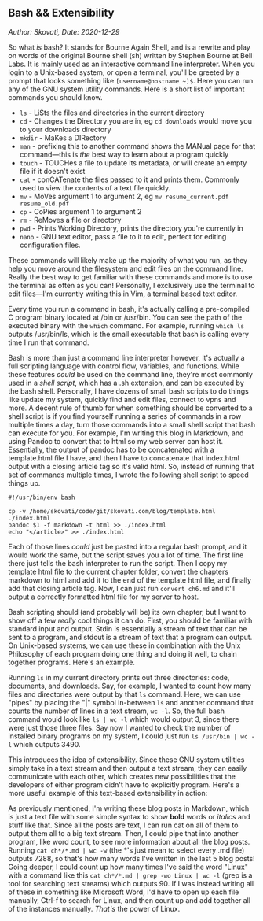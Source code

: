 ## Bash && Extensibility
*Author: Skovati, Date: 2020-12-29*

So what *is* bash? It stands for Bourne Again Shell, and is a rewrite and play on words of the original Bourne shell (sh) written by Stephen Bourne at Bell Labs. It is mainly used as an interactive command line interpreter. When you login to a Unix-based system, or open a terminal, you'll be greeted by a prompt that looks something like `[username@hostname ~]$`. Here you can run any of the GNU system utility commands. Here is a short list of important commands you should know.

- `ls` - LiSts the files and directories in the current directory
- `cd` - Changes the Directory you are in, eg `cd downloads` would move you to your downloads directory
- `mkdir` - MaKes a DIRectory
- `man` - prefixing this to another command shows the MANual page for that command—this is *the* best way to learn about a program quickly
- `touch` - TOUCHes a file to update its metadata, or will create an empty file if it doesn't exist
- `cat` - conCATenate the files passed to it and prints them. Commonly used to view the contents of a text file quickly.
- `mv` - MoVes argument 1 to argument 2, eg `mv resume_current.pdf resume_old.pdf`
- `cp` - CoPies argument 1 to argument 2
- `rm` - ReMoves a file or directory
- `pwd` - Prints Working Directory, prints the directory you're currently in
- `nano` - GNU text editor, pass a file to it to edit, perfect for editing configuration files.

These commands will likely make up the majority of what you run, as they help you move around the filesystem and edit files on the command line. Really the best way to get familiar with these commands and more is to use the terminal as often as you can! Personally, I exclusively use the terminal to edit files—I'm currently writing this in Vim, a terminal based text editor. 

Every time you run a command in bash, it's actually calling a pre-compiled C program binary located at /bin or /usr/bin. You can see the path of the executed binary with the `which` command. For example, running `which ls` outputs /usr/bin/ls, which is the small executable that bash is calling every time I run that command. 

Bash is more than just a command line interpreter however, it's actually a full scripting language with control flow, variables, and functions. While these features *could* be used on the command line, they're most commonly used in a *shell script*, which has a .sh extension, and can be executed by the bash shell. Personally, I have dozens of small bash scripts to do things like update my system, quickly find and edit files, connect to vpns and more. A decent rule of thumb for when something should be converted to a shell script is if you find yourself running a series of commands in a row multiple times a day, turn those commands into a small shell script that bash can execute for you. For example, I'm writing this blog in Markdown, and using Pandoc to convert that to html so my web server can host it. Essentially, the output of pandoc has to be concatenated with a template.html file I have, and then I have to concatenate that index.html output with a closing article tag so it's valid html. So, instead of running that set of commands multiple times, I wrote the following shell script to speed things up. 

    #!/usr/bin/env bash

    cp -v /home/skovati/code/git/skovati.com/blog/template.html ./index.html
    pandoc $1 -f markdown -t html >> ./index.html
    echo "</article>" >> ./index.html

Each of those lines *could* just be pasted into a regular bash prompt, and it would work the same, but the script saves you a lot of time. The first line there just tells the bash interpreter to run the script. Then I copy my template html file to the current chapter folder, convert the chapters markdown to html and add it to the end of the template html file, and finally add that closing article tag. Now, I can just run `convert ch6.md` and it'll output a correctly formatted html file for my server to host. 

Bash scripting should (and probably will be) its own chapter, but I want to show off a few *really* cool things it can do. First, you should be familiar with standard input and output. Stdin is essentially a stream of text that can be sent to a program, and stdout is a stream of text that a program can output. On Unix-based systems, we can use these in combination with the Unix Philosophy of each program doing one thing and doing it well, to chain together programs. Here's an example.

Running `ls` in my current directory prints out three directories: code, documents, and downloads. Say, for example, I wanted to count how many files and directories were output by that `ls` command. Here, we can use "pipes" by placing the "|" symbol in-between `ls` and another command that counts the number of lines in a text stream, `wc -l`. So, the full bash command would look like `ls | wc -l` which would output 3, since there were just those three files. Say now I wanted to check the number of installed binary programs on my system, I could just run `ls /usr/bin | wc -l` which outputs 3490. 

This introduces the idea of extensibility. Since these GNU system utilities simply take in a text stream and then output a text stream, they can easily communicate with each other, which creates new possibilities that the developers of either program didn't have to explicitly program. Here's a more useful example of this text-based extensibility in action:

As previously mentioned, I'm writing these blog posts in Markdown, which is just a text file with some simple syntax to show **bold** words or *italics* and stuff like that. Since all the posts are text, I can run cat on all of them to output them all to a big text stream. Then, I could pipe that into another program, like word count, to see more information about all the blog posts. Running `cat ch*/*.md | wc -w` (the \*'s just mean to select every .md file) outputs 7288, so that's how many words I've written in the last 5 blog posts! Going deeper, I could count up how many times I've said the word "Linux" with a command like this `cat ch*/*.md | grep -wo Linux | wc -l` (grep is a tool for searching text streams) which outputs 90. If I was instead writing all of these in something like Microsoft Word, I'd have to open up each file manually, Ctrl-f to search for Linux, and then count up and add together all of the instances manually. *That's* the power of Linux. 

